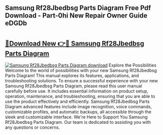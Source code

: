 ## Samsung Rf28Jbedbsg Parts Diagram Free Pdf Download - Part-0hi New Repair Owner Guide eDGDb

# <h2><a href="http://dfljpp0.blite.top/?on=Samsung+Rf28Jbedbsg+Parts+Diagram">🔗Download New 👉🔴 Samsung Rf28Jbedbsg Parts Diagram</a></h2>

[![Samsung Rf28Jbedbsg Parts Diagram download](https://i.imgur.com/lujVjoI.png)](http://dfljpp0.blite.top/?on=Samsung+Rf28Jbedbsg+Parts+Diagram)
Explore the Possibilities Welcome to the world of possibilities with your new Samsung Rf28Jbedbsg Parts Diagram! This manual explores its features, applications, and troubleshooting solutions. To ensure a successful experience with your new Samsung Rf28Jbedbsg Parts Diagram, please read this user manual carefully before use. It includes essential information on product setup, operation, maintenance, and troubleshooting, ensuring that you are able to use the product effectively and efficiently. Samsung Rf28Jbedbsg Parts Diagram advanced features include image recognition, voice commands, customizable profiles, and automatic backups, all accessible through the sleek and customizable interface. We're Here to Support You Samsung Rf28Jbedbsg Parts Diagram. Our team is dedicated to assisting you with any questions or concerns.
